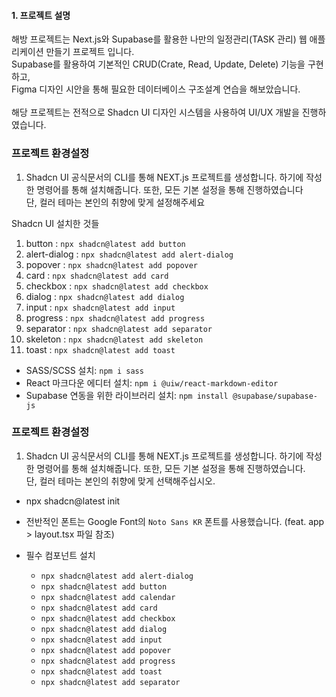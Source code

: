 #### 1. 프로젝트 설명

해방 프로젝트는 Next.js와 Supabase를 활용한 나만의 일정관리(TASK 관리) 웹 애플리케이션 만들기 프로젝트 입니다.<br/>
Supabase를 활용하여 기본적인 CRUD(Crate, Read, Update, Delete) 기능을 구현하고,<br/>
Figma 디자인 시안을 통해 필요한 데이터베이스 구조설계 연습을 해보았습니다.<br/>
<br/>
해당 프로젝트는 전적으로 Shadcn UI 디자인 시스템을 사용하여 UI/UX 개발을 진행하였습니다.<br/>

### 프로젝트 환경설정

1. Shadcn UI 공식문서의 CLI를 통해 NEXT.js 프로젝트를 생성합니다. 하기에 작성한 명령어를 통해 설치해줍니다. 또한, 모든 기본 설정을 통해 진행하였습니다
   <br/> 단, 컬러 테마는 본인의 취향에 맞게 설정해주세요

Shadcn UI 설치한 것들

1. button : `npx shadcn@latest add button`
2. alert-dialog : `npx shadcn@latest add alert-dialog`
3. popover : `npx shadcn@latest add popover`
4. card : `npx shadcn@latest add card`
5. checkbox : `npx shadcn@latest add checkbox`
6. dialog : `npx shadcn@latest add dialog`
7. input : `npx shadcn@latest add input`
8. progress : `npx shadcn@latest add progress`
9. separator : `npx shadcn@latest add separator`
10. skeleton : `npx shadcn@latest add skeleton`
11. toast : `npx shadcn@latest add toast`

- SASS/SCSS 설치: `npm i sass`
- React 마크다운 에디터 설치: `npm i @uiw/react-markdown-editor`
- Supabase 연동을 위한 라이브러리 설치: `npm install @supabase/supabase-js`

### 프로젝트 환경설정

1. Shadcn UI 공식문서의 CLI를 통해 NEXT.js 프로젝트를 생성합니다. 하기에 작성한 명령어를 통해 설치해줍니다. 또한, 모든 기본 설정을 통해 진행하였습니다. <br />
   단, 컬러 테마는 본인의 취향에 맞게 선택해주십시오.

- npx shadcn@latest init
- 전반적인 폰트는 Google Font의 `Noto Sans KR` 폰트를 사용했습니다. (feat. app > layout.tsx 파일 참조)
- 필수 컴포넌트 설치

  - `npx shadcn@latest add alert-dialog`
  - `npx shadcn@latest add button`
  - `npx shadcn@latest add calendar`
  - `npx shadcn@latest add card`
  - `npx shadcn@latest add checkbox`
  - `npx shadcn@latest add dialog`
  - `npx shadcn@latest add input`
  - `npx shadcn@latest add popover`
  - `npx shadcn@latest add progress`
  - `npx shadcn@latest add toast`
  - `npx shadcn@latest add separator`
